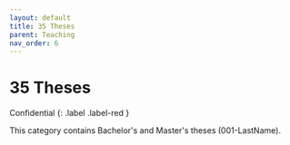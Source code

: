```yaml
---
layout: default
title: 35 Theses
parent: Teaching
nav_order: 6
---
```


# 35 Theses
Confidential
{: .label .label-red }

This category contains Bachelor's and Master's theses (001-LastName).